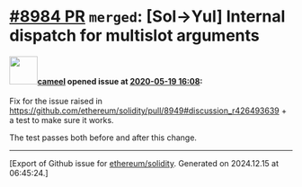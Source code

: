 # [\#8984 PR](https://github.com/ethereum/solidity/pull/8984) `merged`: [Sol->Yul] Internal dispatch for multislot arguments

#### <img src="https://avatars.githubusercontent.com/u/137030?v=4" width="50">[cameel](https://github.com/cameel) opened issue at [2020-05-19 16:08](https://github.com/ethereum/solidity/pull/8984):

Fix for the issue raised in https://github.com/ethereum/solidity/pull/8949#discussion_r426493639 + a test to make sure it works.

The test passes both before and after this change.




-------------------------------------------------------------------------------



[Export of Github issue for [ethereum/solidity](https://github.com/ethereum/solidity). Generated on 2024.12.15 at 06:45:24.]
